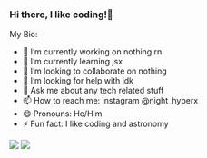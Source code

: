 ### Hi there, I like coding!👋


My Bio:

- 🔭 I’m currently working on nothing rn
- 🌱 I’m currently learning jsx
- 👯 I’m looking to collaborate on nothing
- 🤔 I’m looking for help with idk
- 💬 Ask me about any tech related stuff
- 📫 How to reach me: instagram @night_hyperx
- 😄 Pronouns: He/Him
- ⚡ Fun fact: I like coding and astronomy

<img src= "https://github-readme-stats.vercel.app/api?username=noobapi&&show_icons=true&title_color=ffffff&icon_color=bb2acf&text_color=daf7dc&bg_color=151515">
<img src= "https://github-readme-stats.vercel.app/api/top-langs/?username=noobapicolor=ffffff&icon_color=bb2acf&text_color=daf7dc&bg_color=151515">
